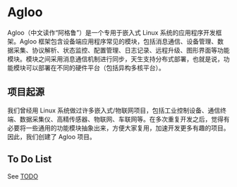 # Agloo

Agloo（中文读作“阿格鲁”）是一个专用于嵌入式 Linux 系统的应用程序开发框架。Agloo 框架包含设备端应用程序常见的模块，包括消息通信、设备管理、数据采集、协议解析、状态监控、配置管理、日志记录、远程升级、图形界面等功能模块。模块之间采用消息通信机制进行同步，天生支持分布式部署，也就是说，功能模块可以部署在不同的硬件平台（包括异构多核平台）。

## 项目起源

我们曾经用 Linux 系统做过许多嵌入式/物联网项目，包括工业控制设备、通信终端、数据采集仪、高精传感器、物联网、车联网等。在多次重复开发之后，觉得有必要将一些通用的功能模块抽象出来，方便大家复用，加速开发更多有趣的项目。因此，我们创建了 Agloo 项目。


## To Do List

See [TODO](TODO.md)

